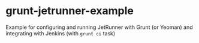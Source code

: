 grunt-jetrunner-example
=======================

Example for configuring and running JetRunner with Grunt (or Yeoman) and integrating with Jenkins (with `grunt ci` task)